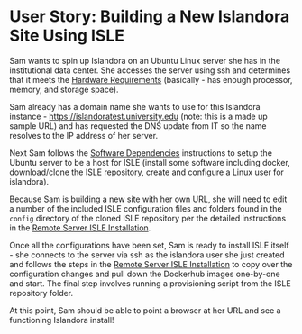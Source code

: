# User Story: Building a New Islandora Site Using ISLE

Sam wants to spin up Islandora on an Ubuntu Linux server she has in the institutional data center. She accesses the server using ssh and determines that it meets the [Hardware Requirements](../install/host-hardware-requirements.md) (basically - has enough processor, memory, and storage space).

Sam already has a domain name she wants to use for this Islandora instance - https://islandoratest.university.edu (note: this is a made up sample URL) and has requested the DNS update from IT so the name resolves to the IP address of her server.

Next Sam follows the [Software Dependencies](../install/software-dependencies/#ubuntu) instructions to setup the Ubuntu server to be a host for ISLE (install some software including docker, download/clone the ISLE repository, create and configure a Linux user for islandora).

Because Sam is building a new site with her own URL, she will need to edit a number of the included ISLE configuration files and folders found in the `config` directory of the cloned ISLE repository per the detailed instructions in the [Remote Server ISLE Installation](../install/install-server.md).

Once all the configurations have been set, Sam is ready to install ISLE itself - she connects to the server via ssh as the islandora user she just created and follows the steps in the [Remote Server ISLE Installation](../install/install-server.md) to copy over the configuration changes and pull down the Dockerhub images one-by-one and start. The final step involves running a provisioning script from the ISLE repository folder.

At this point, Sam should be able to point a browser at her URL and see a functioning Islandora install!
